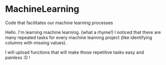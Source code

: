 # MachineLearning
Code that facilitates our machine learning processes

Hello.
I'm learning machine learning. (what a rhyme!)
I noticed that there are many repeated tasks for every machine learning project (like identifying columns with missing values).

I will upload functions that will make those repetitive tasks easy and painless :D !

